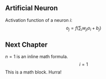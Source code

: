 ## Artificial Neuron

Activation function of a neuron $i$:
$$
o_j = f(\sum_i w_{ji}o_i+b_j)
$$

## Next Chapter

$n = 1$ is an inline math formula. 
$$
i = 1
$$
This is a math block. Hurra!



